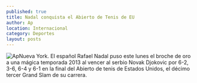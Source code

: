 ```yaml
---
published: true
title: Nadal conquista el Abierto de Tenis de EU
author: Ap
location: Internacional
category: Deportes
layout: posts
---
```


![Ap](http://i.imgur.com/5zjHcrum.jpg)Nueva York. El español Rafael Nadal puso este lunes el broche de oro a una mágica temporada 2013 al vencer al serbio Novak Djokovic por 6-2, 3-6, 6-4 y 6-1 en la final del Abierto de tenis de Estados Unidos, el décimo tercer Grand Slam de su carrera. 
